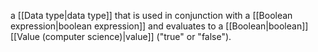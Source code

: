 a [[Data type|data type]] that is used in conjunction with a [[Boolean expression|boolean expression]] and evaluates to a [[Boolean|boolean]] [[Value (computer science)|value]] ("true" or "false").